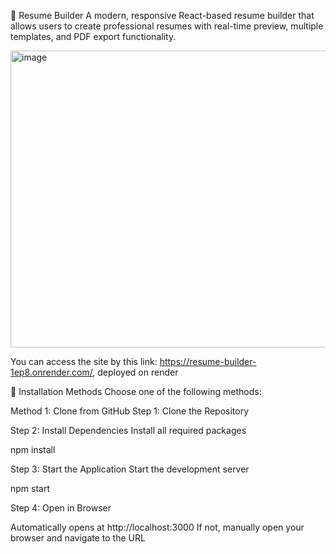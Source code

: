 📄 Resume Builder
A modern, responsive React-based resume builder that allows users to create professional resumes with real-time preview, multiple templates, and PDF export functionality.

<img width="959" height="475" alt="image" src="https://github.com/user-attachments/assets/49949d12-093d-4cae-8d85-affdb555910a" />

You can access the site by this link: https://resume-builder-1ep8.onrender.com/, deployed on render

🚀 Installation Methods
Choose one of the following methods:

Method 1: Clone from GitHub 
Step 1: Clone the Repository

Step 2: Install Dependencies
Install all required packages

npm install

Step 3: Start the Application
Start the development server

npm start

Step 4: Open in Browser

Automatically opens at http://localhost:3000
If not, manually open your browser and navigate to the URL
